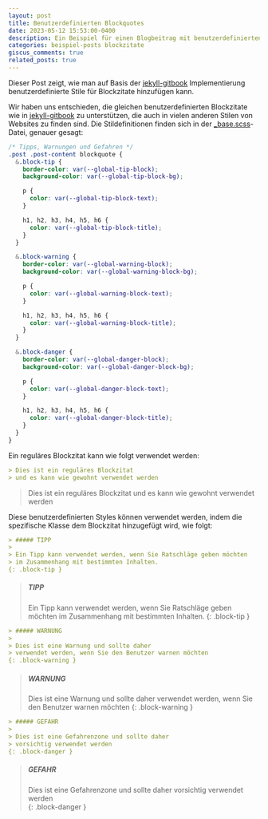 ```yaml
---
layout: post
title: Benutzerdefinierten Blockquotes
date: 2023-05-12 15:53:00-0400
description: Ein Beispiel für einen Blogbeitrag mit benutzerdefinierten Blockquotes
categories: beispiel-posts blockzitate
giscus_comments: true
related_posts: true
---
```

Dieser Post zeigt, wie man auf Basis der [jekyll-gitbook](https://github.com/sighingnow/jekyll-gitbook) Implementierung benutzerdefinierte Stile für Blockzitate hinzufügen kann.

Wir haben uns entschieden, die gleichen benutzerdefinierten Blockzitate wie in [jekyll-gitbook](https://sighingnow.github.io/jekyll-gitbook/jekyll/2022-06-30-tips_warnings_dangers.html) zu unterstützen, die auch in vielen anderen Stilen von Websites zu finden sind. Die Stildefinitionen finden sich in der [_base.scss](https://github.com/alshedivat/al-folio/blob/master/_sass/_base.scss)-Datei, genauer gesagt:

```scss
/* Tipps, Warnungen und Gefahren */
.post .post-content blockquote {
  &.block-tip {
    border-color: var(--global-tip-block);
    background-color: var(--global-tip-block-bg);

    p {
      color: var(--global-tip-block-text);
    }

    h1, h2, h3, h4, h5, h6 {
      color: var(--global-tip-block-title);
    }
  }

  &.block-warning {
    border-color: var(--global-warning-block);
    background-color: var(--global-warning-block-bg);

    p {
      color: var(--global-warning-block-text);
    }

    h1, h2, h3, h4, h5, h6 {
      color: var(--global-warning-block-title);
    }
  }

  &.block-danger {
    border-color: var(--global-danger-block);
    background-color: var(--global-danger-block-bg);

    p {
      color: var(--global-danger-block-text);
    }

    h1, h2, h3, h4, h5, h6 {
      color: var(--global-danger-block-title);
    }
  }
}
```

Ein reguläres Blockzitat kann wie folgt verwendet werden:

```markdown
> Dies ist ein reguläres Blockzitat
> und es kann wie gewohnt verwendet werden
```

> Dies ist ein reguläres Blockzitat
> und es kann wie gewohnt verwendet werden

Diese benutzerdefinierten Styles können verwendet werden, indem die spezifische Klasse dem Blockzitat hinzugefügt wird, wie folgt:

```markdown
> ##### TIPP
>
> Ein Tipp kann verwendet werden, wenn Sie Ratschläge geben möchten
> im Zusammenhang mit bestimmten Inhalten.
{: .block-tip }
```

> ##### TIPP
>
> Ein Tipp kann verwendet werden, wenn Sie Ratschläge geben möchten
> im Zusammenhang mit bestimmten Inhalten.
{: .block-tip }

```markdown
> ##### WARNUNG
>
> Dies ist eine Warnung und sollte daher
> verwendet werden, wenn Sie den Benutzer warnen möchten
{: .block-warning }
```

> ##### WARNUNG
>
> Dies ist eine Warnung und sollte daher
> verwendet werden, wenn Sie den Benutzer warnen möchten
{: .block-warning }

```markdown
> ##### GEFAHR
>
> Dies ist eine Gefahrenzone und sollte daher
> vorsichtig verwendet werden
{: .block-danger }
```

> ##### GEFAHR
>
> Dies ist eine Gefahrenzone und sollte daher
> vorsichtig verwendet werden <br>
{: .block-danger }
